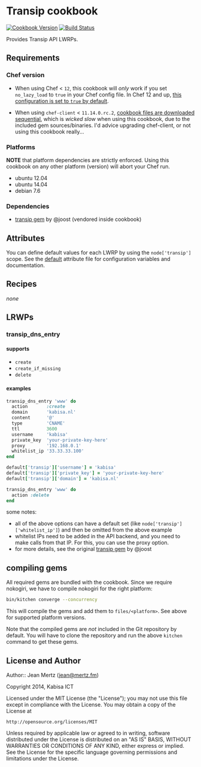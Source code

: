 # Transip cookbook

[![Cookbook Version](https://img.shields.io/cookbook/v/transip.svg?style=flat)][transip]
[![Build Status](http://img.shields.io/travis/kabisa-cookbooks/transip.svg?style=flat)][travis]

Provides Transip API LWRPs.

[transip]: https://supermarket.getchef.com/cookbooks/transip
[travis]: http://travis-ci.org/kabisa-cookbooks/transip

## Requirements

### Chef version

* When using Chef < `12`, this cookbook will *only* work if you set
  `no_lazy_load` to `true` in your Chef config file. In Chef 12 and up, [this
  configuration is set to `true` by default][no_lazy_load].

* When using `chef-client` < `11.14.0.rc.2`, [cookbook files are downloaded
  sequential][sequential], which is *wicked slow* when using this cookbook, due
  to the included gem sources/binaries. I'd advice upgrading chef-client, or not
  using this cookbook really...

[no_lazy_load]: https://github.com/opscode/chef/blob/b75e1de72453e20312dcdc1ea1a480c048ee59a9/RELEASE_NOTES.md#changed-no_lazy_load-config-default-to-true
[sequential]: https://tickets.opscode.com/browse/CHEF-4423

### Platforms

**NOTE** that platform dependencies are strictly enforced. Using this cookbook
on any other platform (version) will abort your Chef run.

* ubuntu 12.04
* ubuntu 14.04
* debian 7.6

### Dependencies

* [transip gem][] by @joost (vendored inside cookbook)

[transip gem]: https://github.com/joost/transip

## Attributes

You can define default values for each LWRP by using the `node['transip']`
scope. See the [default][] attribute file for configuration variables and
documentation.

[default]: attributes/default.rb

## Recipes

*none*

## LRWPs

### transip_dns_entry

#### supports

* `create`
* `create_if_missing`
* `delete`

#### examples

```ruby
transip_dns_entry 'www' do
  action       :create
  domain       'kabisa.nl'
  content      '@'
  type         'CNAME'
  ttl          3600
  username     'kabisa'
  private_key  'your-private-key-here'
  proxy        '192.168.0.1'
  whitelist_ip '33.33.33.100'
end
```

```ruby
default['transip']['username'] = 'kabisa'
default['transip']['private_key'] = 'your-private-key-here'
default['transip']['domain'] = 'kabisa.nl'

transip_dns_entry 'www' do
  action :delete
end
```

some notes:

* all of the above options can have a default set (like
  `node['transip']['whitelist_ip']`) and then be omitted from the above example
* whitelist IPs need to be added in the API backend, and you need to make calls
  from that IP. For this, you can use the proxy option.
* for more details, see the original [transip gem][] by @joost

## compiling gems

All required gems are bundled with the cookbook. Since we require nokogiri, we
have to compile nokogiri for the right platform:

```bash
bin/kitchen converge --concurrency
```

This will compile the gems and add them to `files/<platform>`. See above for
supported platform versions.

Note that the compiled gems are *not* included in the Git repository by default.
You will have to clone the repository and run the above `kitchen` command to get
these gems.

## License and Author

Author:: Jean Mertz (<jean@mertz.fm>)

Copyright 2014, Kabisa ICT

Licensed under the MIT License (the "License");
you may not use this file except in compliance with the License.
You may obtain a copy of the License at

    http://opensource.org/licenses/MIT

Unless required by applicable law or agreed to in writing, software distributed
under the License is distributed on an "AS IS" BASIS, WITHOUT WARRANTIES OR
CONDITIONS OF ANY KIND, either express or implied. See the License for the
specific language governing permissions and limitations under the License.
